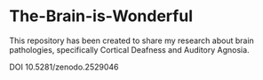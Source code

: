 # The-Brain-is-Wonderful
This repository has been created to share my research about brain pathologies, specifically Cortical Deafness and Auditory Agnosia. 

 DOI 10.5281/zenodo.2529046 
